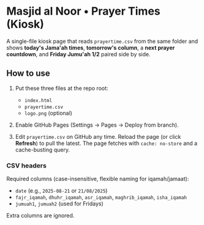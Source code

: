 # Masjid al Noor • Prayer Times (Kiosk)

A single-file kiosk page that reads `prayertime.csv` from the same folder and shows **today's Jama'ah times**,
**tomorrow's column**, a **next prayer countdown**, and **Friday Jumu'ah 1/2** paired side by side.

## How to use

1. Put these three files at the repo root:
   - `index.html`
   - `prayertime.csv`
   - `logo.png` (optional)

2. Enable GitHub Pages (Settings → Pages → Deploy from branch).

3. Edit `prayertime.csv` on GitHub any time. Reload the page (or click **Refresh**) to pull the latest.
   The page fetches with `cache: no-store` and a cache-busting query.

### CSV headers

Required columns (case-insensitive, flexible naming for iqamah/jamaat):
- `date` (e.g., `2025-08-21` or `21/08/2025`)
- `fajr_iqamah`, `dhuhr_iqamah`, `asr_iqamah`, `maghrib_iqamah`, `isha_iqamah`
- `jumuah1`, `jumuah2` (used for Fridays)

Extra columns are ignored.

